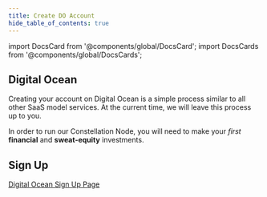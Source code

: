 ```yaml
---
title: Create DO Account
hide_table_of_contents: true
---
```


import DocsCard from '@components/global/DocsCard';
import DocsCards from '@components/global/DocsCards';

<head>
  <title>Digital Ocean</title>
  <meta
    name="description"
    content="Building a Validator Node on Digital Ocean's platform."
  />
  <style>{`
    :root {
      --doc-item-container-width: 60rem;
    }
  `}
  </style>
</head>

## Digital Ocean

Creating your account on Digital Ocean is a simple process similar to all other SaaS model services. At the current time, we will leave this process up to you.

In order to run our Constellation Node, you will need to make your *first* **financial** and **sweat-equity** investments.

## Sign Up

[Digital Ocean Sign Up Page](https://www.digitalocean.com/)